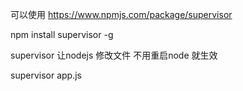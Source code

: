 可以使用
https://www.npmjs.com/package/supervisor

npm install supervisor -g

supervisor 让nodejs  修改文件 不用重启node 就生效

supervisor app.js